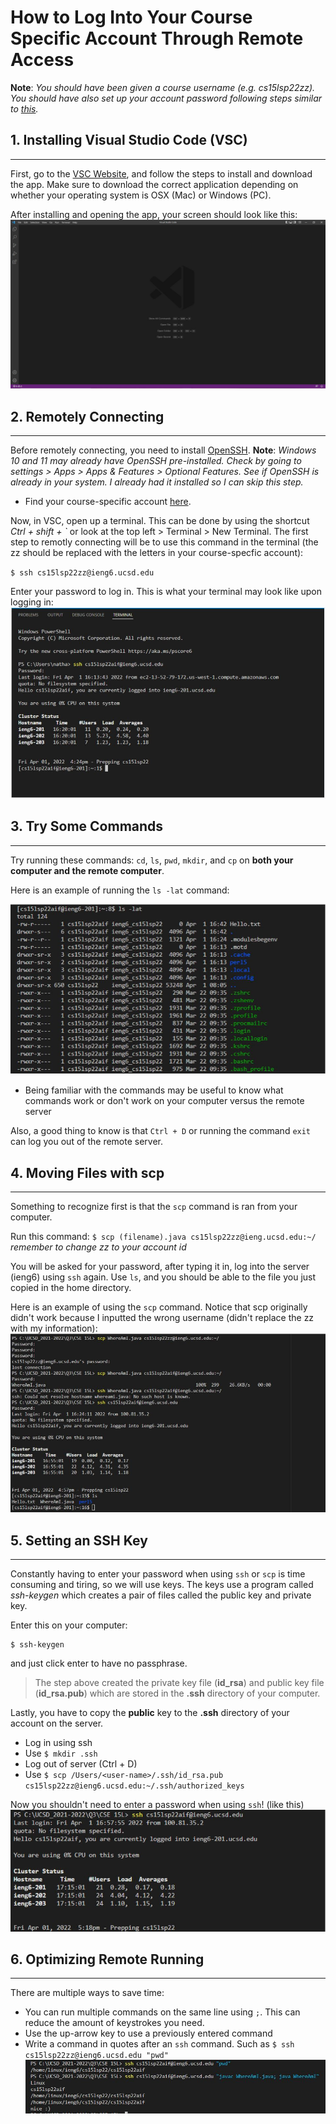 # How to Log Into Your Course Specific Account Through Remote Access

**Note**: *You should have been given a course username (e.g. cs15lsp22zz). You should have also set up your account password following steps similar to [this](https://cdn-uploads.piazza.com/paste/ktv2gnof3sx5bf/181c3cb053df5cf1ccaf0457f56f12a2e5aa90b139aef8c2ea8fcc590f02fadf/How-to-Reset-your-Password.pdf).*

## 1. Installing Visual Studio Code (VSC)
---

First, go to the [VSC Website](https://code.visualstudio.com/), and follow the steps to install and download the app. Make sure to download the correct application depending on whether your operating system is OSX (Mac) or Windows (PC).

After installing and opening the app, your screen should look like this: 
![VSCHomePage](VisualStudioCode_StartUp.JPG)

## 2. Remotely Connecting
---

Before remotely connecting, you need to install [OpenSSH](https://docs.microsoft.com/en-us/windows-server/administration/openssh/openssh_install_firstuse).
**Note**: *Windows 10 and 11 may already have OpenSSH pre-installed. Check by going to settings > Apps > Apps & Features > Optional Features. See if OpenSSH is already in your system. I already had it installed so I can skip this step.* 

* Find your course-specific account [here](https://sdacs.ucsd.edu/~icc/index.php).

Now, in VSC, open up a terminal. This can be done by using the shortcut *Ctrl + shift + `* or look at the top left > Terminal > New Terminal. The first step to remotly connecting will be to use this command in the terminal (the zz should be replaced with the letters in your course-specfic account):

`$ ssh cs15lsp22zz@ieng6.ucsd.edu`

Enter your password to log in.
This is what your terminal may look like upon logging in: 
![SettingUp](SettingUpScreenshot.JPG)

## 3. Try Some Commands
---

Try running these commands:
`cd`, `ls`, `pwd`, `mkdir`, and `cp` on **both your computer and the remote computer**.

Here is an example of running the `ls -lat` command:

![Commands](ExampleCommandUsage.JPG)

* Being familiar with the commands may be useful to know what commands work or don't work on your computer versus the remote server

Also, a good thing to know is that `Ctrl + D` or running the command `exit` can log you out of the remote server.

## 4. Moving Files with scp
---

Something to recognize first is that the `scp` command is ran from your computer.

Run this command:
`$ scp (filename).java cs15lsp22zz@ieng.ucsd.edu:~/`
*remember to change zz to your account id*

You will be asked for your password, after typing it in, log into the server (ieng6) using `ssh` again. Use `ls`, and you should be able to the file you just copied in the home directory.

Here is an example of using the `scp` command. Notice that scp originally didn't work because I inputted the wrong username (didn't replace the zz with my information): 
![scp](scp.JPG)

## 5. Setting an SSH Key
---

Constantly having to enter your password when using `ssh` or `scp` is time consuming and tiring, so we will use keys. The keys use a program called *ssh-keygen* which creates a pair of files called the public key and private key.

Enter this on your computer:
```
$ ssh-keygen
```

and just click enter to have no passphrase.

>The step above created the private key file (**id_rsa**) and public key file (**id_rsa.pub**) which are stored in the **.ssh** directory of your computer.

Lastly, you have to copy the **public** key to the **.ssh** directory of your account on the server.
* Log in using ssh
* Use `$ mkdir .ssh`
* Log out of server (Ctrl + D)
* Use `$ scp /Users/<user-name>/.ssh/id_rsa.pub cs15lsp22zz@ieng6.ucsd.edu:~/.ssh/authorized_keys`

Now you shouldn't need to enter a password when using `ssh`! (like this)
![ssh](ssh_without_password.JPG)

## 6. Optimizing Remote Running
---

There are multiple ways to save time:
* You can run multiple commands on the same line using `;`. This can reduce the amount of keystrokes you need.
* Use the up-arrow key to use a previously entered command
* Write a command in quotes after an `ssh` command. Such as `$ ssh cs15lsp22zz@ieng6.ucsd.edu "pwd"`
![Optimize](Optimize.JPG)